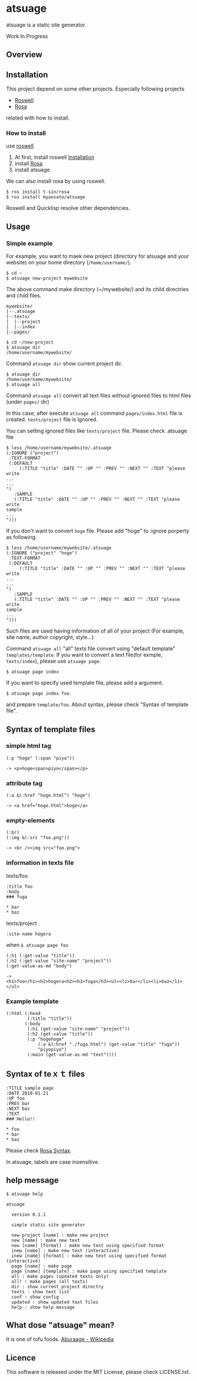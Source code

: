 # atsuage

atsuage is a static site generator.

Work In Progress

## Overview

## Installation

This project depend on some other projects. Especially following projects

* [Roswell](https://github.com/roswell/roswell)
* [Rosa](https://github.com/t-sin/rosa)

related with how to install.

### How to install

use [roswell](https://github.com/roswell/roswell)

1. At first, install roswell [Installation](https://roswell.github.io/Installation.html)
2. install [Rosa](https://github.com/t-sin/rosa)
3. install atsuage

We can also install rosa by using roswell.

```
$ ros install t-sin/rosa
$ ros install myaosato/atsuage
```

Roswell and Quicklisp resolve other dependencies.

## Usage

### Simple example

For example, you want to maek new project (directory for atsuage and your website) on your home directory (```/home/username/```).

```
$ cd ~
$ atsuage new-project mywebsite
```

The above command  make directory (~/mywebsite/) and its child directries and child files.

```
mywebsite/
|--.atsuage
|--texts/
|  |--project
|  |--index
|--pages/
```

```
$ cd ~/new-project
$ atsuage dir
/home/username/mywebsite/
```

Command ```atsuage dir``` show current project dir.

```
$ atsuage dir
/home/username/mywebsite/
$ atsuage all
```

Command ```atsuage all``` convert all text files without ignored files to html files (under ```pages/``` dir)

In this case, after execute ```atsuage all``` command ```pages/index.html``` file is created. ```texts/project``` file is ignored.

You can setting ignored files like ```texts/project``` file. Please check .atsuage file

```
$ less /home/username/mywebsite/.atsuage
(:IGNORE ("project")
 :TEXT-FORMAT
 (:DEFAULT
     (:TITLE "title" :DATE "" :UP "" :PREV "" :NEXT "" :TEXT "please write
...
...
")
   :SAMPLE
   (:TITLE "title" :DATE "" :UP "" :PREV "" :NEXT "" :TEXT "please write
sample
...
")))
```

If you don't want to convert  ```hoge``` file. Please add "hoge" to :ignore porperty as following.

```
$ less /home/username/mywebsite/.atsuage
(:IGNORE ("project" "hoge")
 :TEXT-FORMAT
 (:DEFAULT
     (:TITLE "title" :DATE "" :UP "" :PREV "" :NEXT "" :TEXT "please write
...
...
")
   :SAMPLE
   (:TITLE "title" :DATE "" :UP "" :PREV "" :NEXT "" :TEXT "please write
sample
...
")))
```

Such files are used having information of all of your project (For example, site name, author copyright, style...)

Command ```atsuage all``` "all" texts file convert using "default template" ```templates/template```. If you want to convert a text file(for exmple, ```texts/index```), please use ```atsuage page```.

```
$ atsuage page index
```

If you want to specify used template file, please add a argument.

```
$ atsuage page index foo
```

and prepare ```template/foo```. About syntax, please check "Syntax of template file".

## Syntax of template files

### simple html tag

```
(:p "hoge" (:span "piyo"))

-> <p>hoge<span>piyo</span></p>
```
### attribute tag

```
(:a &(:href "hoge.html") "hoge")

-> <a href="hoge.html">hoge</a>
```

### empty-elements

```
(:br)
(:img &(:src "foo.png"))

-> <br /><img src="foo.png">
```

### information in texts file

texts/foo
```
:title foo
:body
### fuga

* bar
* baz

```

texts/project
```
:site-name hogera
```

when ```$ atsuage page foo```


```
(:h1 (:get-value "title"))
(:h2 (:get-value "site-name" "project"))
(:get-value-as-md "body")

->
<h1>foo</h1><h2>hogera<h2><h3>fuga</h3><ul><li>bar</li><li>baz</li></ul>
```



### Example template

```
(:html (:head
        (:title "title"))
       (:body
        (:h1 (get-value "site-name" "project"))
        (:h2 (get-value "title"))
        (:p "hogehoge"
            (:a &(:href "./fuga.html") (get-value "title" "fuga"))
            "piyopiyo")
        (:main (get-value-as-md "text"))))
```

## Syntax of teｘｔ files
```
:TITLE sample page
:DATE 2018-01-21
:UP foo
:PREV bar
:NEXT baz
:TEXT
### Hello!!

* foo
* bar
* baz

```

Please check [Rosa Syntax](https://github.com/t-sin/rosa#syntax).

In atsuage, labels are case insensitive.

## help message

```
$ atsuage help

atsuage 
  
  version 0.1.1

  simple static site generator 

  new-project [name] : make new project
  new [name] : make new text
  new [name] [format] : make new text using specified format
  inew [name] : make new text (interactive)
  inew [name] [format] : make new text using specified format (interactive)
  page [name] : make page
  page [name] [template] : make page using specified template
  all : make pages (updated texts only)
  all! : make pages (all texts)
  dir : show current project directry
  texts : show text list
  conf : show config
  updated : show updated text files
  help : show help message

```

## What dose "atsuage" mean?

It is one of tofu foods.
[Aburaage - Wikipedia](https://en.wikipedia.org/wiki/Aburaage)

## Licence

This software is released under the MIT License, please check LICENSE.txt.
